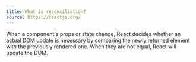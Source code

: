 ```yaml
---
title: What is reconciliation?
source: https://reactjs.org/
---
```


When a component's props or state change, React decides whether an actual DOM update is necessary by comparing the newly returned element with the previously rendered one. When they are not equal, React will update the DOM.
